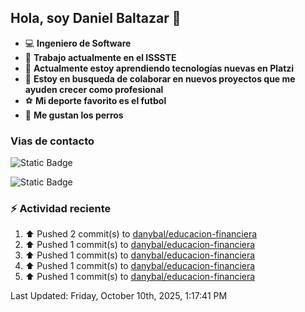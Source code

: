 ## Hola, soy Daniel Baltazar 👋

- 💻 **Ingeniero de Software**
- 🔭 **Trabajo actualmente en el ISSSTE**
- 🌱 **Actualmente estoy aprendiendo tecnologías nuevas en Platzi**
- 👯 **Estoy en busqueda de colaborar en nuevos proyectos que me ayuden crecer como profesional**
- ⚽ **Mi deporte favorito es el futbol**
- 🐶 **Me gustan los perros**

### Vias de contacto
![Static Badge](https://img.shields.io/badge/Perfil-https%3A%2F%2Fdanybal.github.io%2F-blue)

![Static Badge](https://img.shields.io/badge/Correo%20electr%C3%B3nico%20%F0%9F%93%AB-rbleinad%40gmail.com-yellow)

### :zap: Actividad reciente
<!--RECENT_ACTIVITY:start-->
1. ⬆️ Pushed 2 commit(s) to [danybal/educacion-financiera](https://github.com/danybal/educacion-financiera)<br>
2. ⬆️ Pushed 1 commit(s) to [danybal/educacion-financiera](https://github.com/danybal/educacion-financiera)<br>
3. ⬆️ Pushed 1 commit(s) to [danybal/educacion-financiera](https://github.com/danybal/educacion-financiera)<br>
4. ⬆️ Pushed 1 commit(s) to [danybal/educacion-financiera](https://github.com/danybal/educacion-financiera)<br>
5. ⬆️ Pushed 1 commit(s) to [danybal/educacion-financiera](https://github.com/danybal/educacion-financiera)<br>
<!--RECENT_ACTIVITY:end-->
<!--RECENT_ACTIVITY:last_update-->
Last Updated: Friday, October 10th, 2025, 1:17:41 PM
<!--RECENT_ACTIVITY:last_update_end-->
